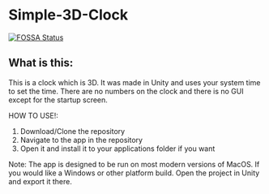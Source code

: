 # Simple-3D-Clock
[![FOSSA Status](https://app.fossa.io/api/projects/git%2Bhttps%3A%2F%2Fgithub.com%2FTpixelminer%2FSimple-3D-Clock.svg?type=shield)](https://app.fossa.io/projects/git%2Bhttps%3A%2F%2Fgithub.com%2FTpixelminer%2FSimple-3D-Clock?ref=badge_shield)

## What is this:

This is a clock which is 3D. It was made in Unity and uses your system time to set the time. There are no numbers on the clock and there is no GUI except for the startup screen.


HOW TO USE!:

1. Download/Clone the repository
2. Navigate to the app in the repository
3. Open it and install it to your applications folder if you want

Note: The app is designed to be run on most modern versions of MacOS. If you would like a Windows or other platform build. Open the project in Unity and export it there.

